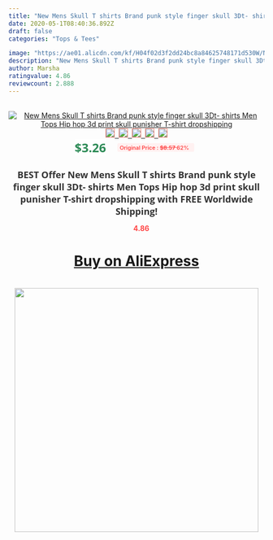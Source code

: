 ```yaml
---
title: "New Mens Skull T shirts Brand punk style finger skull 3Dt- shirts Men Tops Hip hop 3d print skull punisher T-shirt dropshipping"
date: 2020-05-1T08:40:36.892Z
draft: false
categories: "Tops & Tees"

image: "https://ae01.alicdn.com/kf/H04f02d3f2dd24bc8a84625748171d530W/New-Mens-Skull-T-shirts-Brand-punk-style-finger-skull-3Dt-shirts-Men-Tops-Hip-hop.jpg"
description: "New Mens Skull T shirts Brand punk style finger skull 3Dt- shirts Men Tops Hip hop 3d print skull punisher T-shirt dropshipping"
author: Marsha
ratingvalue: 4.86
reviewcount: 2.888
---
```

<br>
<div style="text-align: center;">
<a href="https://s.click.aliexpress.com/e/_AkPApX" target="_blank" rel="nofollow noopener noreferrer"><img alt="New Mens Skull T shirts Brand punk style finger skull 3Dt- shirts Men Tops Hip hop 3d print skull punisher T-shirt dropshipping" class="magnifier-image" src="https://ae01.alicdn.com/kf/H04f02d3f2dd24bc8a84625748171d530W/New-Mens-Skull-T-shirts-Brand-punk-style-finger-skull-3Dt-shirts-Men-Tops-Hip-hop.jpg_640x640.jpg">
<br>
<img style="border:1px solid salmon" src="https://ae01.alicdn.com/kf/H04f02d3f2dd24bc8a84625748171d530W/New-Mens-Skull-T-shirts-Brand-punk-style-finger-skull-3Dt-shirts-Men-Tops-Hip-hop.jpg_120x120.jpg">&nbsp;&nbsp;<img style="border:1px solid salmon" src="https://ae01.alicdn.com/kf/H164192b5540d49dfabddf0fb9375c96b4/New-Mens-Skull-T-shirts-Brand-punk-style-finger-skull-3Dt-shirts-Men-Tops-Hip-hop.jpg_120x120.jpg">&nbsp;&nbsp;<img style="border:1px solid salmon" src="https://ae01.alicdn.com/kf/H8e0dbde5ed8c409c8e214fea603e05bci/New-Mens-Skull-T-shirts-Brand-punk-style-finger-skull-3Dt-shirts-Men-Tops-Hip-hop.jpg_120x120.jpg">&nbsp;&nbsp;<img style="border:1px solid salmon" src="https://ae01.alicdn.com/kf/H39aef893e22749abba2cb9e792b7a2c27/New-Mens-Skull-T-shirts-Brand-punk-style-finger-skull-3Dt-shirts-Men-Tops-Hip-hop.jpg_120x120.jpg">&nbsp;&nbsp;<img style="border:1px solid salmon" src="https://ae01.alicdn.com/kf/H7573614aabca44efb6f87f37baeaef8be/New-Mens-Skull-T-shirts-Brand-punk-style-finger-skull-3Dt-shirts-Men-Tops-Hip-hop.jpg_120x120.jpg"></a></div><br0>
<div style="text-align: center;"><span style="background-color: white; border: 0px; box-sizing: border-box; color: seagreen; display: inline-block; font-family: &quot;open sans&quot; , &quot;arial&quot; , &quot;helvetica&quot; , sans-serif , &quot;heiti&quot;; font-size: 24px; font-stretch: inherit; font-weight: 700; line-height: inherit; margin: 0px 10px 0px 0px; padding: 0px; vertical-align: middle;">$3.26 </span>
<span style="background: rgb(255 , 241 , 241); border-radius: 3px; border: 0px; box-sizing: border-box; color: #ff4747; display: inline-block; font-family: inherit; font-size: 12px; font-stretch: inherit; font-style: inherit; font-variant: inherit; font-weight: 600; line-height: inherit; margin: 0px; padding: 2px 5px; transform: scale(0.9); vertical-align: middle;">Original Price : <b style="text-decoration: line-through;">$8.57 </b> 62%&nbsp;&nbsp;</span></div>
<h1 style="color: #333333; display: inline-block; font-family: &quot;open sans&quot; , &quot;arial&quot; , &quot;helvetica&quot; , sans-serif , &quot;heiti&quot;; font-size: 18px; font-stretch: inherit; font-weight: 700; text-align: center;">BEST Offer New Mens Skull T shirts Brand punk style finger skull 3Dt- shirts Men Tops Hip hop 3d print skull punisher T-shirt dropshipping with FREE Worldwide Shipping!</h1>
<div style="color: #ff4747; text-align: center;">
<img src="https://4.bp.blogspot.com/-M0ZcTcb-5uY/XleCXlxnR4I/AAAAAAAAAEc/OrjgMkXV1oMQFaCRZj5HQwOCBcu3w1FegCPcBGAYYCw/s1600/star.png" style="height: 15px;">&nbsp;<b>4.86</b></div>
<div class="button_cont" align="center"><a class="buynow_a" href="https://s.click.aliexpress.com/e/_AkPApX" target="_blank" rel="nofollow noopener noreferrer"><H1>Buy on AliExpress</H1></a></div><br>
<div class="separator" style="clear: both; text-align: center;">
<img src="https://lh3.googleusercontent.com/-pTy5HemUv9M/XlePHvY0dAI/AAAAAAAAAE4/0nX5iRUoIWY8eMW9Dpxeirr157OZliDIgCLcBGAsYHQ/s1600/badge.gif" width="480">
</div>
